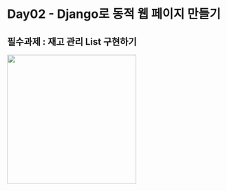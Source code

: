 # **Day02 - Django로 동적 웹 페이지 만들기**

## **필수과제 : 재고 관리 List 구현하기**
<img src='../image/myself.gif' height = 300>